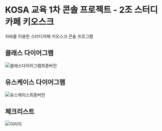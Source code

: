 # KOSA 교육 1차 콘솔 프로젝트 - 2조 스터디 카페 키오스크

자바를 이용한 스터디카페 키오스크 콘솔 프로그램

## 클래스 다이어그램
![클래스다이어그램최종버전](https://user-images.githubusercontent.com/92353613/192260758-551e9940-6aba-423e-85a5-e2ccbfd496bd.jpg)



## 유스케이스 다이어그램
![유스케이스최종버전](https://user-images.githubusercontent.com/92353613/192260863-4da9574c-ce21-4d76-ac11-af98c9e11077.jpg)


## 체크리스트
![이미지](https://user-images.githubusercontent.com/92353613/192261132-32ad4694-9b69-49f2-9b1c-030a5b12be7f.png)